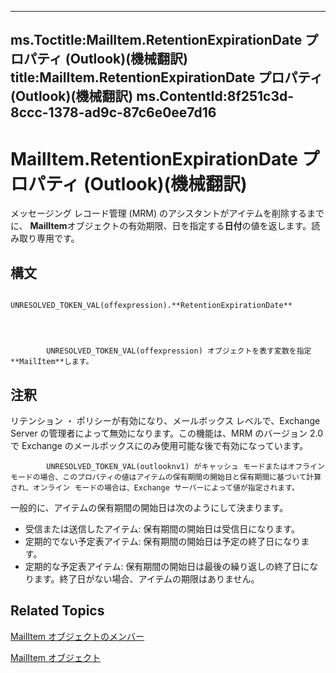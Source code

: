 

---
ms.Toctitle:MailItem.RetentionExpirationDate プロパティ (Outlook)(機械翻訳)
title:MailItem.RetentionExpirationDate プロパティ (Outlook)(機械翻訳)
ms.ContentId:8f251c3d-8ccc-1378-ad9c-87c6e0ee7d16
---
# MailItem.RetentionExpirationDate プロパティ (Outlook)(機械翻訳)




メッセージング レコード管理 (MRM) のアシスタントがアイテムを削除するまでに、 **MailItem**オブジェクトの有効期限、日を指定する**日付**の値を返します。読み取り専用です。

## 構文

            UNRESOLVED_TOKEN_VAL(offexpression).**RetentionExpirationDate**




            UNRESOLVED_TOKEN_VAL(offexpression) オブジェクトを表す変数を指定**MailItem**します。



## 注釈
リテンション ・ ポリシーが有効になり、メールボックス レベルで、Exchange Server の管理者によって無効になります。この機能は、MRM のバージョン 2.0 で Exchange のメールボックスにのみ使用可能な後で有効になっています。




            UNRESOLVED_TOKEN_VAL(outlooknv1) がキャッシュ モードまたはオフライン モードの場合、このプロパティの値はアイテムの保有期間の開始日と保有期間に基づいて計算され、オンライン モードの場合は、Exchange サーバーによって値が指定されます。




一般的に、アイテムの保有期間の開始日は次のようにして決まります。

- 受信または送信したアイテム: 保有期間の開始日は受信日になります。
- 定期的でない予定表アイテム: 保有期間の開始日は予定の終了日になります。
- 定期的な予定表アイテム: 保有期間の開始日は最後の繰り返しの終了日になります。終了日がない場合、アイテムの期限はありません。








## Related Topics

[MailItem オブジェクトのメンバー](1094d7df-ee80-a4b0-5a21-db2979506e6b.md)

[MailItem オブジェクト](14197346-05d2-0250-fa4c-4a6b07daf25f.md)




